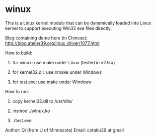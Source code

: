 winux
=====

This is a Linux kernel module that can be dynamically loaded into Linux kernel to support executing Win32 exe files directly.

Blog containing demo here (in Chinese): http://blog.atelier39.org/linux_driver/1077.html

How to build:

1. for winux: use make under Linux (tested in v2.6.x)

2. for kernel32.dll: use nmake under Windows

3. for test.exe: use make under Windows

How to run:

1. copy kernel32.dll to /usr/dlls/

2. insmod ./winux.ko

3. ./test.exe

Author: Qi (from U of Minnesota)
Email: cotaku39 at gmail
